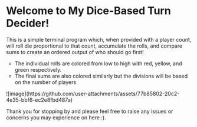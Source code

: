 <h1>Welcome to My Dice-Based Turn Decider!</h1>

<p>This is a simple terminal program which, when provided with a player count, will roll die proportional to that count,
accumulate the rolls, and compare sums to create an ordered output of who should go first!
<ul style="list-style-type: circle;">
  <li>The individual rolls are colored from low to high with red, yellow, and green respectively.</li>
  <li>The final sums are also colored similarly but the divisions will be based on the number of players</li>
</ul>
![image](https://github.com/user-attachments/assets/77b85802-20c2-4e35-bbf6-ec2e8fbd487a)

Thank you for stopping by and please feel free to raise any issues or concerns you may experience on here :).</p>

